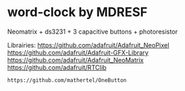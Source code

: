 # word-clock by MDRESF

Neomatrix + ds3231 + 3 capacitive buttons + photoresistor

Librairies:
	https://github.com/adafruit/Adafruit_NeoPixel
	https://github.com/adafruit/Adafruit-GFX-Library
	https://github.com/adafruit/Adafruit_NeoMatrix
	https://github.com/adafruit/RTClib
	
	https://github.com/mathertel/OneButton
	
	
	
	
	